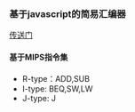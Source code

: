 ### 基于javascript的简易汇编器  
[传送门](tx.zhelishi.cn/assembler)

#### 基于MIPS指令集
* R-type：ADD,SUB
* I-type: BEQ,SW,LW
* J-type: J
